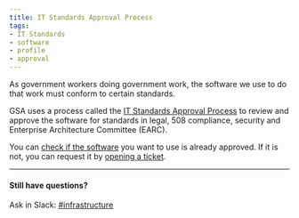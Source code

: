 ```yaml
---
title: IT Standards Approval Process
tags:
- IT Standards
- software
- profile
- approval
---
```


As government workers doing government work, the software we use to do that work must conform to certain standards.

GSA uses a process called the [IT Standards Approval Process](https://goo.gl/bn0Yme) to review and approve
the software for standards in legal, 508 compliance, security and Enterprise Architecture Committee (EARC).

You can [check if the software](https://goo.gl/rnZjO3) you want to use is already approved.
If it is not, you can request it by [opening a ticket](https://goo.gl/rnZjO3).

---

#### Still have questions?

Ask in Slack: [#infrastructure](https://gsa-tts.slack.com/messages/infrastructure/)

